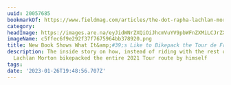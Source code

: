 ```yaml
---
uuid: 20057685
bookmarkOf: https://www.fieldmag.com/articles/the-dot-rapha-lachlan-morton-alt-tour-book
category:
headImage: https://images.are.na/eyJidWNrZXQiOiJhcmVuYV9pbWFnZXMiLCJrZXkiOiIyMDA1NzY4NS9vcmlnaW5hbF9jNWZmZWM2ZjllMjkyZjM3Zjc2NzU5NjRiYjM3ODkyMC5wbmciLCJlZGl0cyI6eyJyZXNpemUiOnsid2lkdGgiOjEyMDAsImhlaWdodCI6MTIwMCwiZml0IjoiaW5zaWRlIiwid2l0aG91dEVubGFyZ2VtZW50Ijp0cnVlfSwid2VicCI6eyJxdWFsaXR5Ijo5MH0sImpwZWciOnsicXVhbGl0eSI6OTB9LCJyb3RhdGUiOm51bGx9fQ==?bc=0
imageName: c5ffec6f9e292f37f7675964bb378920.png
title: New Book Shows What It&amp;#39;s Like to Bikepack the Tour de France
description: The inside story on how, instead of riding with the rest of the pros,
  Lachlan Morton bikepacked the entire 2021 Tour route by himself
tags:
date: '2023-01-26T19:48:56.707Z'
---
```

